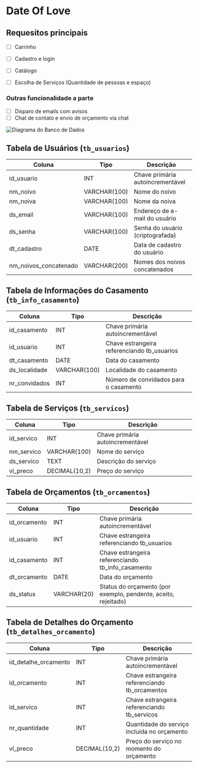 # Date Of Love

## Requesitos principais

- [ ] Carrinho
- [ ] Cadastro e login
- [ ] Catálogo
- [ ] Escolha de Serviços (Quantidade de pessoas e espaço)


 ### Outras funcionalidade a parte

- [ ] Disparo de emails com avisos
- [ ]  Chat de contato e envio de orçamento via chat

![Diagrama do Banco de Dados](https://imgur.com/a/85bLJth](https://imgur.com/a/85bLJth))

## Tabela de Usuários (`tb_usuarios`)

| Coluna                | Tipo         | Descrição                                      |
|-----------------------|--------------|------------------------------------------------|
| id_usuario            | INT          | Chave primária autoincrementável               |
| nm_noivo              | VARCHAR(100) | Nome do noivo                                  |
| nm_noiva              | VARCHAR(100) | Nome da noiva                                  |
| ds_email              | VARCHAR(100) | Endereço de e-mail do usuário                  |
| ds_senha              | VARCHAR(100) | Senha do usuário (criptografada)               |
| dt_cadastro           | DATE         | Data de cadastro do usuário                    |
| nm_noivos_concatenado| VARCHAR(200) | Nomes dos noivos concatenados                   |

## Tabela de Informações do Casamento (`tb_info_casamento`)

| Coluna          | Tipo         | Descrição                                        |
|-----------------|--------------|--------------------------------------------------|
| id_casamento    | INT          | Chave primária autoincrementável                 |
| id_usuario      | INT          | Chave estrangeira referenciando tb_usuarios       |
| dt_casamento    | DATE         | Data do casamento                                |
| ds_localidade   | VARCHAR(100) | Localidade do casamento                          |
| nr_convidados   | INT          | Número de convidados para o casamento            |

## Tabela de Serviços (`tb_servicos`)

| Coluna        | Tipo         | Descrição                                      |
|---------------|--------------|------------------------------------------------|
| id_servico    | INT          | Chave primária autoincrementável               |
| nm_servico    | VARCHAR(100) | Nome do serviço                                |
| ds_servico    | TEXT         | Descrição do serviço                           |
| vl_preco      | DECIMAL(10,2)| Preço do serviço                               |

## Tabela de Orçamentos (`tb_orcamentos`)

| Coluna         | Tipo         | Descrição                                          |
|----------------|--------------|----------------------------------------------------|
| id_orcamento   | INT          | Chave primária autoincrementável                   |
| id_usuario     | INT          | Chave estrangeira referenciando tb_usuarios        |
| id_casamento   | INT          | Chave estrangeira referenciando tb_info_casamento  |
| dt_orcamento   | DATE         | Data do orçamento                                  |
| ds_status      | VARCHAR(20)  | Status do orçamento (por exemplo, pendente, aceito, rejeitado) |

## Tabela de Detalhes do Orçamento (`tb_detalhes_orcamento`)

| Coluna               | Tipo         | Descrição                                       |
|----------------------|--------------|-------------------------------------------------|
| id_detalhe_orcamento| INT          | Chave primária autoincrementável                |
| id_orcamento         | INT          | Chave estrangeira referenciando tb_orcamentos    |
| id_servico           | INT          | Chave estrangeira referenciando tb_servicos      |
| nr_quantidade        | INT          | Quantidade do serviço incluída no orçamento     |
| vl_preco             | DECIMAL(10,2)| Preço do serviço no momento do orçamento        |
